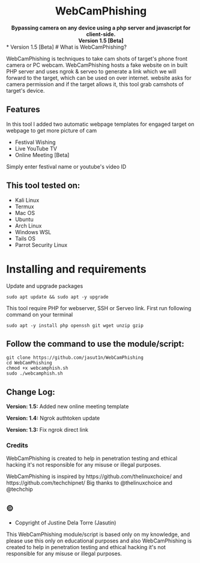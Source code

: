 <h1 align="center">WebCamPhishing</h1>
<div align="center">
  <strong>Bypassing camera on any device using a php server and javascript for client-side.</strong>
</div>
<div align="center">
  <strong>Version 1.5 [Beta]</strong>
</div>
* Version 1.5 [Beta]
# What is WebCamPhishing?
<p>WebCamPhishing is techniques to take cam shots of target's phone front camera or PC webcam. WebCamPhishing hosts a fake website on in built PHP server and uses ngrok & serveo to generate a link which we will forward to the target, which can be used on over internet. website asks for camera permission and if the target allows it, this tool grab camshots of target's device.</p>

## Features
<p>In this tool I added two automatic webpage templates for engaged target on webpage to get more picture of cam</p>
<ul>
  <li>Festival Wishing</li>
  <li>Live YouTube TV</li>
   <li>Online Meeting [Beta]</li>
</ul>
<p>Simply enter festival name or youtube's video ID</p>

## This tool tested on:
<ul>
  <li>Kali Linux</li>
  <li>Termux</li>
  <li>Mac OS</li>
  <li>Ubuntu</li>
  <li>Arch Linux</li>
  <li>Windows WSL</li>
  <li>Tails OS</li>
  <li>Parrot Security Linux</li>
</ul>

# Installing and requirements
<p>Update and upgrade packages</p>

```
sudo apt update && sudo apt -y upgrade 
```

<p>This tool require PHP for webserver, SSH or Serveo link. First run following command on your terminal</p>

```
sudo apt -y install php openssh git wget unzip gzip
```

## Follow the command to use the module/script:

```
git clone https://github.com/jasut1n/WebCamPhishing
cd WebCamPhishing
chmod +x webcamphish.sh
sudo ./webcamphish.sh
```

## Change Log:

<p><b>Version: 1.5:</b> Added new online meeting template</p>
<p><b>Version: 1.4:</b> Ngrok authtoken update</p>
<p><b>Version: 1.3:</b> Fix ngrok direct link</p>

### Credits

<p>WebCamPhishing is created to help in penetration testing and ethical hacking it's not responsible for any misuse or illegal purposes.</p>
<p>WebCamPhishing is inspired by https://github.com/thelinuxchoice/ and https://github.com/techchipnet/ Big thanks to @thelinuxchoice and @techchip</p>

## ©
* Copyright of Justine Dela Torre (Jasutin)

<p>This WebCamPhishing module/script is based only on my knowledge, and please use this only on educational purposes and also WebCamPhishing is created to help in penetration testing and ethical hacking it's not responsible for any misuse or illegal purposes.</p>
